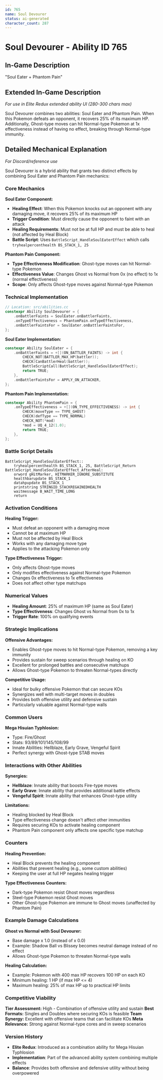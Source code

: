 ```yaml
---
id: 765
name: Soul Devourer
status: ai-generated
character_count: 287
---
```


# Soul Devourer - Ability ID 765

## In-Game Description
"Soul Eater + Phantom Pain"

## Extended In-Game Description
*For use in Elite Redux extended ability UI (280-300 chars max)*

Soul Devourer combines two abilities: Soul Eater and Phantom Pain. When this Pokemon defeats an opponent, it recovers 25% of its maximum HP. Additionally, Ghost-type moves can hit Normal-type Pokemon at 1x effectiveness instead of having no effect, breaking through Normal-type immunity.

## Detailed Mechanical Explanation
*For Discord/reference use*

Soul Devourer is a hybrid ability that grants two distinct effects by combining Soul Eater and Phantom Pain mechanics:

### Core Mechanics

**Soul Eater Component:**
- **Healing Effect**: When this Pokemon knocks out an opponent with any damaging move, it recovers 25% of its maximum HP
- **Trigger Condition**: Must directly cause the opponent to faint with an attack
- **Healing Requirements**: Must not be at full HP and must be able to heal (not affected by Heal Block)
- **Battle Script**: Uses `BattleScript_HandleSoulEaterEffect` which calls `tryhealpercenthealth BS_STACK_1, 25`

**Phantom Pain Component:**
- **Type Effectiveness Modification**: Ghost-type moves can hit Normal-type Pokemon
- **Effectiveness Value**: Changes Ghost vs Normal from 0x (no effect) to 1x (normal effectiveness)
- **Scope**: Only affects Ghost-type moves against Normal-type Pokemon

### Technical Implementation

```cpp
// Location: src/abilities.cc
constexpr Ability SoulDevourer = {
    .onBattlerFaints = SoulEater.onBattlerFaints,
    .onTypeEffectiveness = PhantomPain.onTypeEffectiveness,
    .onBattlerFaintsFor = SoulEater.onBattlerFaintsFor,
};
```

**Soul Eater Implementation:**
```cpp
constexpr Ability SoulEater = {
    .onBattlerFaints = +[](ON_BATTLER_FAINTS) -> int {
        CHECK_NOT(BATTLER_MAX_HP(battler));
        CHECK(CanBattlerHeal(battler));
        BattleScriptCall(BattleScript_HandleSoulEaterEffect);
        return TRUE;
    },
    .onBattlerFaintsFor = APPLY_ON_ATTACKER,
};
```

**Phantom Pain Implementation:**
```cpp
constexpr Ability PhantomPain = {
    .onTypeEffectiveness = +[](ON_TYPE_EFFECTIVENESS) -> int {
        CHECK(moveType == TYPE_GHOST)
        CHECK(defType == TYPE_NORMAL)
        CHECK_NOT(*mod)
        *mod = UQ_4_12(1.0);
        return TRUE;
    },
};
```

### Battle Script Details

```assembly
BattleScript_HandleSoulEaterEffect::
    tryhealpercenthealth BS_STACK_1, 25, BattleScript_Return
BattleScript_HandleSoulEaterEffect_AfterHeal:
    orword gHitMarker, HITMARKER_IGNORE_SUBSTITUTE
    healthbarupdate BS_STACK_1
    datahpupdate BS_STACK_1
    printstring STRINGID_STACKREGAINEDHEALTH
    waitmessage B_WAIT_TIME_LONG
    return
```

### Activation Conditions

**Healing Trigger:**
- Must defeat an opponent with a damaging move
- Cannot be at maximum HP
- Must not be affected by Heal Block
- Works with any damaging move type
- Applies to the attacking Pokemon only

**Type Effectiveness Trigger:**
- Only affects Ghost-type moves
- Only modifies effectiveness against Normal-type Pokemon
- Changes 0x effectiveness to 1x effectiveness
- Does not affect other type matchups

### Numerical Values

- **Healing Amount**: 25% of maximum HP (same as Soul Eater)
- **Type Effectiveness**: Changes Ghost vs Normal from 0x to 1x
- **Trigger Rate**: 100% on qualifying events

### Strategic Implications

**Offensive Advantages:**
- Enables Ghost-type moves to hit Normal-type Pokemon, removing a key immunity
- Provides sustain for sweep scenarios through healing on KO
- Excellent for prolonged battles and consecutive matchups
- Allows Ghost-type Pokemon to threaten Normal-types directly

**Competitive Usage:**
- Ideal for bulky offensive Pokemon that can secure KOs
- Synergizes well with multi-target moves in doubles
- Provides both offensive utility and defensive sustain
- Particularly valuable against Normal-type walls

### Common Users

**Mega Hisuian Typhlosion:**
- Type: Fire/Ghost
- Stats: 93/89/101/145/108/99
- Innate Abilities: Hellblaze, Early Grave, Vengeful Spirit
- Perfect synergy with Ghost-type STAB moves

### Interactions with Other Abilities

**Synergies:**
- **Hellblaze**: Innate ability that boosts Fire-type moves
- **Early Grave**: Innate ability that provides additional battle effects
- **Vengeful Spirit**: Innate ability that enhances Ghost-type utility

**Limitations:**
- Healing blocked by Heal Block
- Type effectiveness change doesn't affect other immunities
- Requires securing KOs to activate healing component
- Phantom Pain component only affects one specific type matchup

### Counters

**Healing Prevention:**
- Heal Block prevents the healing component
- Abilities that prevent healing (e.g., some custom abilities)
- Keeping the user at full HP negates healing trigger

**Type Effectiveness Counters:**
- Dark-type Pokemon resist Ghost moves regardless
- Steel-type Pokemon resist Ghost moves
- Other Ghost-type Pokemon are immune to Ghost moves (unaffected by Phantom Pain)

### Example Damage Calculations

**Ghost vs Normal with Soul Devourer:**
- Base damage x 1.0 (instead of x 0.0)
- Example: Shadow Ball vs Blissey becomes neutral damage instead of no effect
- Allows Ghost-type Pokemon to threaten Normal-type walls

**Healing Calculation:**
- Example: Pokemon with 400 max HP recovers 100 HP on each KO
- Minimum healing: 1 HP (if max HP <= 4)
- Maximum healing: 25% of max HP up to practical HP limits

### Competitive Viability

**Tier Assessment:** High - Combination of offensive utility and sustain
**Best Formats:** Singles and Doubles where securing KOs is feasible
**Team Synergy:** Excellent with offensive teams that can facilitate KOs
**Meta Relevance:** Strong against Normal-type cores and in sweep scenarios

### Version History

- **Elite Redux**: Introduced as a combination ability for Mega Hisuian Typhlosion
- **Implementation**: Part of the advanced ability system combining multiple effects
- **Balance**: Provides both offensive and defensive utility without being overpowered